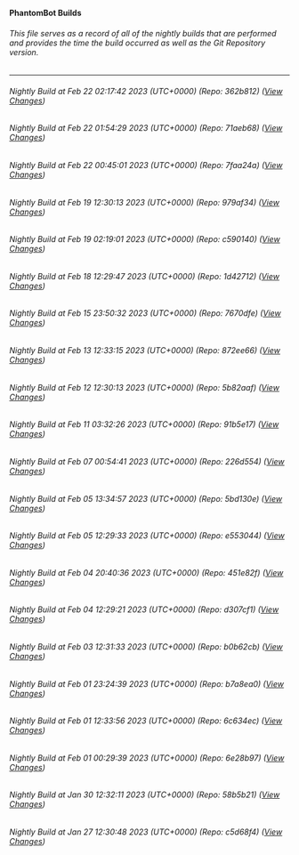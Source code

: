 **PhantomBot Builds**

###### This file serves as a record of all of the nightly builds that are performed and provides the time the build occurred as well as the Git Repository version.
-------------------------------------------------------------------------------------------------------------
###### Nightly Build at Feb 22 02:17:42 2023 (UTC+0000) (Repo: 362b812) ([View Changes](https://github.com/PhantomBot/PhantomBot/compare/71aeb68...362b812))
###### Nightly Build at Feb 22 01:54:29 2023 (UTC+0000) (Repo: 71aeb68) ([View Changes](https://github.com/PhantomBot/PhantomBot/compare/7faa24a...71aeb68))
###### Nightly Build at Feb 22 00:45:01 2023 (UTC+0000) (Repo: 7faa24a) ([View Changes](https://github.com/PhantomBot/PhantomBot/compare/979af34...7faa24a))
###### Nightly Build at Feb 19 12:30:13 2023 (UTC+0000) (Repo: 979af34) ([View Changes](https://github.com/PhantomBot/PhantomBot/compare/c590140...979af34))
###### Nightly Build at Feb 19 02:19:01 2023 (UTC+0000) (Repo: c590140) ([View Changes](https://github.com/PhantomBot/PhantomBot/compare/1d42712...c590140))
###### Nightly Build at Feb 18 12:29:47 2023 (UTC+0000) (Repo: 1d42712) ([View Changes](https://github.com/PhantomBot/PhantomBot/compare/7670dfe...1d42712))
###### Nightly Build at Feb 15 23:50:32 2023 (UTC+0000) (Repo: 7670dfe) ([View Changes](https://github.com/PhantomBot/PhantomBot/compare/872ee66...7670dfe))
###### Nightly Build at Feb 13 12:33:15 2023 (UTC+0000) (Repo: 872ee66) ([View Changes](https://github.com/PhantomBot/PhantomBot/compare/5b82aaf...872ee66))
###### Nightly Build at Feb 12 12:30:13 2023 (UTC+0000) (Repo: 5b82aaf) ([View Changes](https://github.com/PhantomBot/PhantomBot/compare/91b5e17...5b82aaf))
###### Nightly Build at Feb 11 03:32:26 2023 (UTC+0000) (Repo: 91b5e17) ([View Changes](https://github.com/PhantomBot/PhantomBot/compare/226d554...91b5e17))
###### Nightly Build at Feb 07 00:54:41 2023 (UTC+0000) (Repo: 226d554) ([View Changes](https://github.com/PhantomBot/PhantomBot/compare/5bd130e...226d554))
###### Nightly Build at Feb 05 13:34:57 2023 (UTC+0000) (Repo: 5bd130e) ([View Changes](https://github.com/PhantomBot/PhantomBot/compare/e553044...5bd130e))
###### Nightly Build at Feb 05 12:29:33 2023 (UTC+0000) (Repo: e553044) ([View Changes](https://github.com/PhantomBot/PhantomBot/compare/451e82f...e553044))
###### Nightly Build at Feb 04 20:40:36 2023 (UTC+0000) (Repo: 451e82f) ([View Changes](https://github.com/PhantomBot/PhantomBot/compare/d307cf1...451e82f))
###### Nightly Build at Feb 04 12:29:21 2023 (UTC+0000) (Repo: d307cf1) ([View Changes](https://github.com/PhantomBot/PhantomBot/compare/b0b62cb...d307cf1))
###### Nightly Build at Feb 03 12:31:33 2023 (UTC+0000) (Repo: b0b62cb) ([View Changes](https://github.com/PhantomBot/PhantomBot/compare/b7a8ea0...b0b62cb))
###### Nightly Build at Feb 01 23:24:39 2023 (UTC+0000) (Repo: b7a8ea0) ([View Changes](https://github.com/PhantomBot/PhantomBot/compare/6c634ec...b7a8ea0))
###### Nightly Build at Feb 01 12:33:56 2023 (UTC+0000) (Repo: 6c634ec) ([View Changes](https://github.com/PhantomBot/PhantomBot/compare/6e28b97...6c634ec))
###### Nightly Build at Feb 01 00:29:39 2023 (UTC+0000) (Repo: 6e28b97) ([View Changes](https://github.com/PhantomBot/PhantomBot/compare/58b5b21...6e28b97))
###### Nightly Build at Jan 30 12:32:11 2023 (UTC+0000) (Repo: 58b5b21) ([View Changes](https://github.com/PhantomBot/PhantomBot/compare/c5d68f4...58b5b21))
###### Nightly Build at Jan 27 12:30:48 2023 (UTC+0000) (Repo: c5d68f4) ([View Changes](https://github.com/PhantomBot/PhantomBot/compare/52ce72b...c5d68f4))
